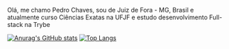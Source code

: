 Olá, me chamo Pedro Chaves, sou de Juiz de Fora - MG, Brasil e atualmente curso Ciências Exatas na UFJF e estudo desenvolvimento Full-stack na Trybe

[![Anurag's GitHub stats](https://github-readme-stats.vercel.app/api?username=PedroBChaves)](https://github.com/anuraghazra/github-readme-stats)
[![Top Langs](https://github-readme-stats.vercel.app/api/top-langs/?username=PedroBChaves&layout=compact)](https://github.com/anuraghazra/github-readme-stats)
